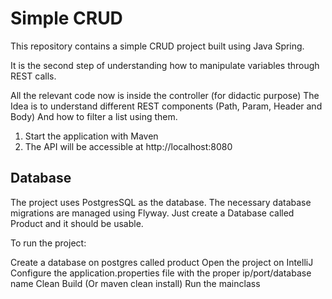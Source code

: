 # Simple CRUD
This repository contains a simple CRUD project built using Java Spring. 

It is the second step of understanding how to manipulate variables through REST calls.

All the relevant code now is inside the controller (for didactic purpose) 
The Idea is to understand different REST components (Path, Param, Header and Body)
And how to filter a list using them.

1. Start the application with Maven
2. The API will be accessible at http://localhost:8080

## Database
The project uses PostgresSQL as the database. The necessary database migrations are managed using Flyway.
Just create a Database called Product and it should be usable.

To run the project: 

Create a database on postgres called product
Open the project on IntelliJ
Configure the application.properties file with the proper ip/port/database name
Clean Build (Or maven clean install)
Run the mainclass 
